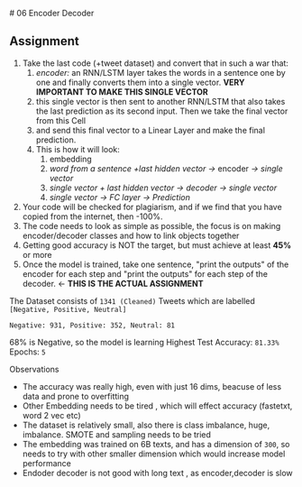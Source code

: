 
﻿# 06 Encoder Decoder

## Assignment

1.  Take the last code (+tweet dataset) and convert that in such a war that:
    1.  _encoder:_ an  RNN/LSTM  layer takes the words in a sentence one by one and finally converts them into a single vector.  **VERY IMPORTANT TO MAKE THIS SINGLE VECTOR**
    2.  this single vector is then sent to another RNN/LSTM that also takes the last prediction as its second input. Then we take the final vector from this Cell
    3.  and send this final vector to a Linear Layer and make the final prediction.
    4.  This is how it will look:
        1.  embedding
        2.  _word from a sentence +last hidden vector ->_ encoder  _-> single vector_
        3.  _single vector + last hidden vector -> decoder -> single vector_
        4.  _single vector -> FC layer -> Prediction_
2.  Your code will be checked for plagiarism, and if we find that you have copied from the internet, then -100%.
3.  The code needs to look as simple as possible, the focus is on making encoder/decoder classes and how to link objects together
4.  Getting good accuracy is NOT the target, but must achieve at least  **45%**  or more
5.  Once the model is trained, take one sentence, "print the outputs" of the encoder for each step and "print the outputs" for each step of the decoder. ←  **THIS IS THE ACTUAL ASSIGNMENT**

The Dataset consists of `1341 (Cleaned)` Tweets which are labelled `[Negative, Positive, Neutral]`
```
Negative: 931, Positive: 352, Neutral: 81
```
68% is Negative, so the model is learning
Highest Test Accuracy: `81.33%`
Epochs: `5`

Observations
- The accuracy was really high, even with just 16 dims, beacuse of less data and prone to overfitting
- Other Embedding needs to be tired , which will effect accuracy (fastetxt, word 2 vec etc)
- The dataset is relatively small,   also there is class imbalance, huge, imbalance. SMOTE and sampling needs to be tried 
- The embedding was trained on 6B texts, and has a dimension of `300`, so needs to try with other smaller dimension which would increase model performance 
- Endoder decoder is not good with long text , as encoder,decoder is slow 
